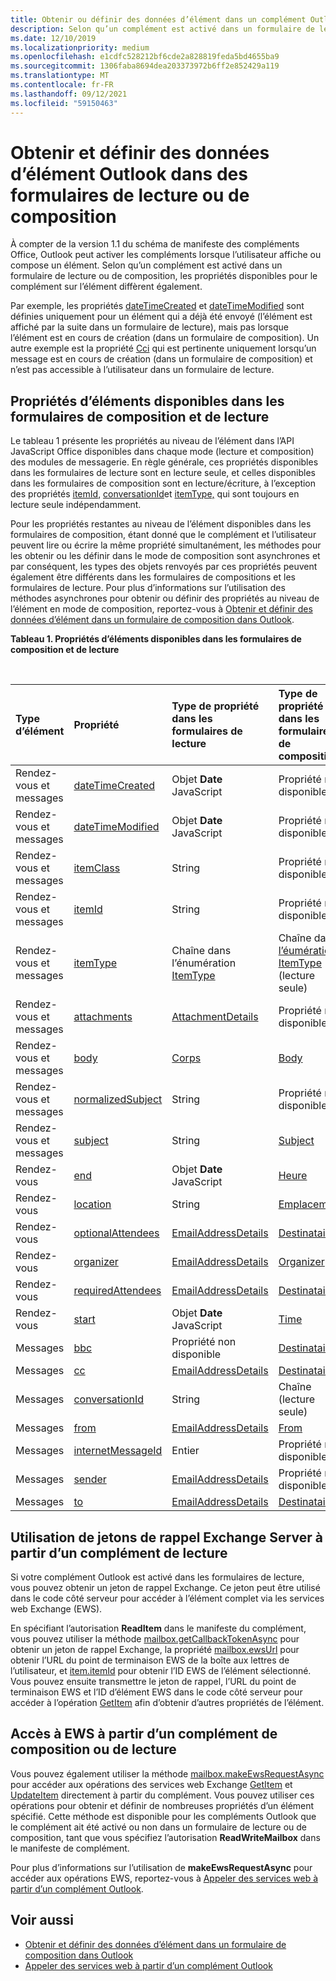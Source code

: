 ```yaml
---
title: Obtenir ou définir des données d’élément dans un complément Outlook
description: Selon qu’un complément est activé dans un formulaire de lecture ou de composition, les propriétés disponibles pour le complément sur un élément diffèrent.
ms.date: 12/10/2019
ms.localizationpriority: medium
ms.openlocfilehash: e1cdfc528212bf6cde2a828819feda5bd4655ba9
ms.sourcegitcommit: 1306faba8694dea203373972b6ff2e852429a119
ms.translationtype: MT
ms.contentlocale: fr-FR
ms.lasthandoff: 09/12/2021
ms.locfileid: "59150463"
---
```

# <a name="get-and-set-outlook-item-data-in-read-or-compose-forms"></a>Obtenir et définir des données d’élément Outlook dans des formulaires de lecture ou de composition

À compter de la version 1.1 du schéma de manifeste des compléments Office, Outlook peut activer les compléments lorsque l’utilisateur affiche ou compose un élément. Selon qu’un complément est activé dans un formulaire de lecture ou de composition, les propriétés disponibles pour le complément sur l’élément diffèrent également.

Par exemple, les propriétés [dateTimeCreated](../reference/objectmodel/preview-requirement-set/office.context.mailbox.item.md#properties) et [dateTimeModified](../reference/objectmodel/preview-requirement-set/office.context.mailbox.item.md#properties) sont définies uniquement pour un élément qui a déjà été envoyé (l’élément est affiché par la suite dans un formulaire de lecture), mais pas lorsque l’élément est en cours de création (dans un formulaire de composition). Un autre exemple est la propriété [Cci](../reference/objectmodel/preview-requirement-set/office.context.mailbox.item.md#properties) qui est pertinente uniquement lorsqu’un message est en cours de création (dans un formulaire de composition) et n’est pas accessible à l’utilisateur dans un formulaire de lecture.

## <a name="item-properties-available-in-compose-and-read-forms"></a>Propriétés d’éléments disponibles dans les formulaires de composition et de lecture

Le tableau 1 présente les propriétés au niveau de l’élément dans l’API JavaScript Office disponibles dans chaque mode (lecture et composition) des modules de messagerie. En règle générale, ces propriétés disponibles dans les formulaires de lecture sont en lecture seule, et celles disponibles dans les formulaires de composition sont en lecture/écriture, à l’exception des propriétés [itemId](../reference/objectmodel/preview-requirement-set/office.context.mailbox.item.md#properties), [conversationId](../reference/objectmodel/preview-requirement-set/office.context.mailbox.item.md#properties)et [itemType,](../reference/objectmodel/preview-requirement-set/office.context.mailbox.item.md#properties) qui sont toujours en lecture seule indépendamment.

Pour les propriétés restantes au niveau de l’élément disponibles dans les formulaires de composition, étant donné que le complément et l’utilisateur peuvent lire ou écrire la même propriété simultanément, les méthodes pour les obtenir ou les définir dans le mode de composition sont asynchrones et par conséquent, les types des objets renvoyés par ces propriétés peuvent également être différents dans les formulaires de compositions et les formulaires de lecture. Pour plus d’informations sur l’utilisation des méthodes asynchrones pour obtenir ou définir des propriétés au niveau de l’élément en mode de composition, reportez-vous à [Obtenir et définir des données d’élément dans un formulaire de composition dans Outlook](get-and-set-item-data-in-a-compose-form.md).


**Tableau 1. Propriétés d’éléments disponibles dans les formulaires de composition et de lecture**

<br/>

|**Type d’élément**|**Propriété**|**Type de propriété dans les formulaires de lecture**|**Type de propriété dans les formulaires de composition**|
|:-----|:-----|:-----|:-----|
|Rendez-vous et messages|[dateTimeCreated](../reference/objectmodel/preview-requirement-set/office.context.mailbox.item.md#properties)|Objet **Date** JavaScript|Propriété non disponible|
|Rendez-vous et messages|[dateTimeModified](../reference/objectmodel/preview-requirement-set/office.context.mailbox.item.md#properties)|Objet **Date** JavaScript|Propriété non disponible|
|Rendez-vous et messages|[itemClass](../reference/objectmodel/preview-requirement-set/office.context.mailbox.item.md#properties)|String|Propriété non disponible|
|Rendez-vous et messages|[itemId](../reference/objectmodel/preview-requirement-set/office.context.mailbox.item.md#properties)|String|Propriété non disponible|
|Rendez-vous et messages|[itemType](../reference/objectmodel/preview-requirement-set/office.context.mailbox.item.md#properties)|Chaîne dans l’énumération [ItemType](/javascript/api/outlook/office.mailboxenums.itemtype)|Chaîne dans [l’éumération ItemType](/javascript/api/outlook/office.mailboxenums.itemtype) (lecture seule)|
|Rendez-vous et messages|[attachments](../reference/objectmodel/preview-requirement-set/office.context.mailbox.item.md#properties)|[AttachmentDetails](/javascript/api/outlook/office.attachmentdetails)|Propriété non disponible|
|Rendez-vous et messages|[body](../reference/objectmodel/preview-requirement-set/office.context.mailbox.item.md#properties)|[Corps](/javascript/api/outlook/office.body)|[Body](/javascript/api/outlook/office.body)|
|Rendez-vous et messages|[normalizedSubject](../reference/objectmodel/preview-requirement-set/office.context.mailbox.item.md#properties)|String|Propriété non disponible|
|Rendez-vous et messages|[subject](../reference/objectmodel/preview-requirement-set/office.context.mailbox.item.md#properties)|String|[Subject](/javascript/api/outlook/office.subject)|
|Rendez-vous|[end](../reference/objectmodel/preview-requirement-set/office.context.mailbox.item.md#properties)|Objet **Date** JavaScript|[Heure](/javascript/api/outlook/office.time)|
|Rendez-vous|[location](../reference/objectmodel/preview-requirement-set/office.context.mailbox.item.md#properties)|String|[Emplacement](/javascript/api/outlook/office.location)|
|Rendez-vous|[optionalAttendees](../reference/objectmodel/preview-requirement-set/office.context.mailbox.item.md#properties)|[EmailAddressDetails](/javascript/api/outlook/office.emailaddressdetails)|[Destinataires](/javascript/api/outlook/office.recipients)|
|Rendez-vous|[organizer](../reference/objectmodel/preview-requirement-set/office.context.mailbox.item.md#properties)|[EmailAddressDetails](/javascript/api/outlook/office.emailaddressdetails)|[Organizer](/javascript/api/outlook/office.organizer)|
|Rendez-vous|[requiredAttendees](../reference/objectmodel/preview-requirement-set/office.context.mailbox.item.md#properties)|[EmailAddressDetails](/javascript/api/outlook/office.emailaddressdetails)|[Destinataires](/javascript/api/outlook/office.recipients)|
|Rendez-vous|[start](../reference/objectmodel/preview-requirement-set/office.context.mailbox.item.md#properties)|Objet **Date** JavaScript|[Time](/javascript/api/outlook/office.time)|
|Messages|[bbc](../reference/objectmodel/preview-requirement-set/office.context.mailbox.item.md#properties)|Propriété non disponible|[Destinataires](/javascript/api/outlook/office.recipients)|
|Messages|[cc](../reference/objectmodel/preview-requirement-set/office.context.mailbox.item.md#properties)|[EmailAddressDetails](/javascript/api/outlook/office.emailaddressdetails)|[Destinataires](/javascript/api/outlook/office.recipients)|
|Messages|[conversationId](../reference/objectmodel/preview-requirement-set/office.context.mailbox.item.md#properties)|String|Chaîne (lecture seule)|
|Messages|[from](../reference/objectmodel/preview-requirement-set/office.context.mailbox.item.md#properties)|[EmailAddressDetails](/javascript/api/outlook/office.emailaddressdetails)|[From](/javascript/api/outlook/office.from)|
|Messages|[internetMessageId](../reference/objectmodel/preview-requirement-set/office.context.mailbox.item.md#properties)|Entier|Propriété non disponible|
|Messages|[sender](../reference/objectmodel/preview-requirement-set/office.context.mailbox.item.md#properties)|[EmailAddressDetails](/javascript/api/outlook/office.emailaddressdetails)|Propriété non disponible|
|Messages|[to](../reference/objectmodel/preview-requirement-set/office.context.mailbox.item.md#properties)|[EmailAddressDetails](/javascript/api/outlook/office.emailaddressdetails)|[Destinataires](/javascript/api/outlook/office.recipients)|

## <a name="use-exchange-server-callback-tokens-from-a-read-add-in"></a>Utilisation de jetons de rappel Exchange Server à partir d’un complément de lecture

Si votre complément Outlook est activé dans les formulaires de lecture, vous pouvez obtenir un jeton de rappel Exchange. Ce jeton peut être utilisé dans le code côté serveur pour accéder à l’élément complet via les services web Exchange (EWS).

En spécifiant l’autorisation **ReadItem** dans le manifeste du complément, vous pouvez utiliser la méthode [mailbox.getCallbackTokenAsync](../reference/objectmodel/preview-requirement-set/office.context.mailbox.md#methods) pour obtenir un jeton de rappel Exchange, la propriété [mailbox.ewsUrl](../reference/objectmodel/preview-requirement-set/office.context.mailbox.md#properties) pour obtenir l’URL du point de terminaison EWS de la boîte aux lettres de l’utilisateur, et [item.itemId](../reference/objectmodel/preview-requirement-set/office.context.mailbox.item.md#properties) pour obtenir l’ID EWS de l’élément sélectionné. Vous pouvez ensuite transmettre le jeton de rappel, l’URL du point de terminaison EWS et l’ID d’élément EWS dans le code côté serveur pour accéder à l’opération [GetItem](/exchange/client-developer/web-service-reference/getitem-operation) afin d’obtenir d’autres propriétés de l’élément.


## <a name="access-ews-from-a-read-or-compose-add-in"></a>Accès à EWS à partir d’un complément de composition ou de lecture

Vous pouvez également utiliser la méthode [mailbox.makeEwsRequestAsync](../reference/objectmodel/preview-requirement-set/office.context.mailbox.md#methods) pour accéder aux opérations des services web Exchange [GetItem](/exchange/client-developer/web-service-reference/getitem-operation) et [UpdateItem](/exchange/client-developer/web-service-reference/updateitem-operation) directement à partir du complément. Vous pouvez utiliser ces opérations pour obtenir et définir de nombreuses propriétés d’un élément spécifié. Cette méthode est disponible pour les compléments Outlook que le complément ait été activé ou non dans un formulaire de lecture ou de composition, tant que vous spécifiez l’autorisation **ReadWriteMailbox** dans le manifeste de complément.

Pour plus d’informations sur l’utilisation de **makeEwsRequestAsync** pour accéder aux opérations EWS, reportez-vous à [Appeler des services web à partir d’un complément Outlook](web-services.md).


## <a name="see-also"></a>Voir aussi

- [Obtenir et définir des données d’élément dans un formulaire de composition dans Outlook](get-and-set-item-data-in-a-compose-form.md)
- [Appeler des services web à partir d’un complément Outlook](web-services.md)
